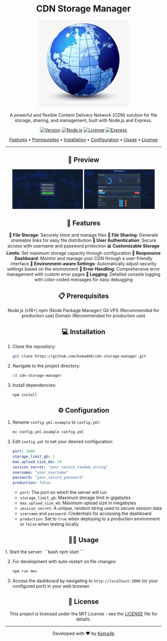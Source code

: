 <div align="center">

# CDN Storage Manager

![CDN Storage Manager Logo](/photos/cdn.png)

A powerful and flexible Content Delivery Network (CDN) solution for file storage, sharing, and management, built with Node.js and Express.

[![Version](https://img.shields.io/badge/version-1.0-blue.svg)](https://github.com/koma4k0/cdn-storage-manager/releases)
[![Node.js](https://img.shields.io/badge/Node.js-v18%2B-green.svg)](https://nodejs.org/)
[![License](https://img.shields.io/badge/license-MIT-orange.svg)](LICENSE)
[![Express](https://img.shields.io/badge/Express-4.19.2-lightgrey)](https://expressjs.com/)

[Features](#-features) • [Prerequisites](#-prerequisites) • [Installation](#-installation) • [Configuration](#%EF%B8%8F-configuration) • [Usage](#%EF%B8%8F-usage) • [License](#-license)

---

## 📸 Preview

<img src="/photos/cdn_login.png" alt="CDN Login Page" width="45%">
<img src="/photos/cdn_dashboard.png" alt="CDN Dashboard" width="45%">


## 🌟 Features

**📁 File Storage**: Securely store and manage files
**🔗 File Sharing**: Generate shareable links for easy file distribution
**🔐 User Authentication**: Secure access with username and password protection
**📊 Customizable Storage Limits**: Set maximum storage capacity through configuration
**📱 Responsive Dashboard**: Monitor and manage your CDN through a user-friendly interface
**🔧 Environment-aware Settings**: Automatically adjust security settings based on the environment
**🚨 Error Handling**: Comprehensive error management with custom error pages
**📝 Logging**: Detailed console logging with color-coded messages for easy debugging

## 📋 Prerequisites

Node.js (v18+)
npm (Node Package Manager)
Git
VPS (Recommended for production use)
Domain (Recommended for production use)

## 💻 Installation

</div>

1. Clone the repository:
   ```bash
   git clone https://github.com/koma4k0/cdn-storage-manager.git
   ```

2. Navigate to the project directory:
   ```bash
   cd cdn-storage-manager
   ```

3. Install dependencies:
   ```bash
   npm install
   ```
<div align="center">

## ⚙️ Configuration

</div>

1. Rename `config.yml.example` to `config.yml`:
   ```bash
   mv config.yml.example config.yml
   ```

2. Edit `config.yml` to set your desired configuration:
   ```yaml
   port: 3000
   storage_limit_gb: 1
   max_upload_size_mb: 10
   session_secret: "your_secure_random_string"
   username: "your_username"
   password: "your_secure_password"
   production: false
   ```

   - `port`: The port on which the server will run
   - `storage_limit_gb`: Maximum storage limit in gigabytes
   - `max_upload_size_mb`: Maximum upload size in megabytes
   - `session_secret`: A unique, random string used to secure session data
   - `username` and `password`: Credentials for accessing the dashboard
   - `production`: Set to `true` when deploying to a production environment or `false` when testing locally

<div align="center">

## 🏃‍♂️ Usage

</div>
1. Start the server:
   ```bash
   npm start
   ```

2. For development with auto-restart on file changes:
   ```bash
   npm run dev
   ```

3. Access the dashboard by navigating to `http://localhost:3000` (or your configured port) in your web browser.

<div align="center">

## 📄 License

This project is licensed under the MIT License - see the [LICENSE](LICENSE) file for details.

---

Developed with ❤️ by [Koma4k](https://github.com/Koma4k0)

</div>
